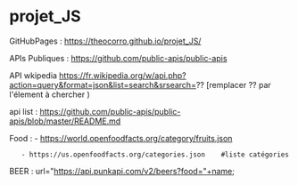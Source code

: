 # projet_JS
GitHubPages : https://theocorro.github.io/projet_JS/

APIs Publiques : https://github.com/public-apis/public-apis 

API wkipedia https://fr.wikipedia.org/w/api.php?action=query&format=json&list=search&srsearch=?? 
[remplacer ?? par l'élement à chercher )
 
api list :  https://github.com/public-apis/public-apis/blob/master/README.md

Food : - https://world.openfoodfacts.org/category/fruits.json

       - https://us.openfoodfacts.org/categories.json    #liste catégories

BEER : url="https://api.punkapi.com/v2/beers?food="+name;

